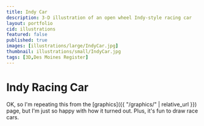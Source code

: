 ```yaml
---
title: Indy Car
description: 3-D illustration of an open wheel Indy-style racing car
layout: portfolio
cid: illustrations
featured: false
published: true
images: [illustrations/large/IndyCar.jpg]
thumbnail: illustrations/small/IndyCar.jpg
tags: [3D,Des Moines Register]
---
```


# Indy Racing Car

OK, so I'm repeating this from the [graphics]({{ "/graphics/" | relative_url }}) page, but I'm just so happy with how it turned out. Plus, it's fun to draw race cars.

